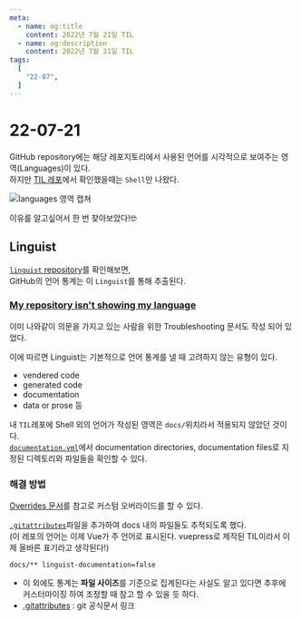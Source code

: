 ```yaml
---
meta:
  - name: og:title
    content: 2022년 7월 21일 TIL
  - name: og:description
    content: 2022년 7월 21일 TIL
tags:
  [
    "22-07",
  ]
---
```


# 22-07-21

GitHub repository에는 해당 레포지토리에서 사용된 언어를 시각적으로 보여주는 영역(Languages)이 있다.<br>
하지만 [TIL 레포](https://github.com/BB-choi/TIL)에서 확인했을때는 `Shell`만 나왔다.

![languages 영역 캡쳐](https://user-images.githubusercontent.com/78826879/180223188-c0494124-cc85-45bb-912b-4d9cf2aa897a.png)

이유를 알고싶어서 한 번 찾아보았다!🤓

## Linguist

[`linguist` repository](https://github.com/github/linguist)를 확인해보면,<br>
GitHub의 언어 통계는 이 `Linguist`를 통해 추출된다.

### [My repository isn't showing my language](https://github.com/github/linguist/blob/master/docs/troubleshooting.md#my-repository-isnt-showing-my-language)

이미 나와같이 의문을 가지고 있는 사람을 위한 Troubleshooting 문서도 작성 되어 있었다.

이에 따르면 Linguist는 기본적으로 언어 통계를 낼 때 고려하지 않는 유형이 있다.
- vendered code
- generated code
- documentation
- data or prose 등

내 `TIL`레포에 Shell 외의 언어가 작성된 영역은 `docs/`위치라서 적용되지 않았던 것이다.<br>
[`documentation.yml`](https://github.com/github/linguist/blob/master/lib/linguist/documentation.yml)에서 documentation directories, documentation files로 지정된 디렉토리와 파일들을 확인할 수 있다.


### 해결 방법

[Overrides 문서](https://github.com/github/linguist/blob/master/docs/overrides.md#documentation)를 참고로 커스텀 오버라이드를 할 수 있다.

[`.gitattributes`](https://github.com/BB-choi/TIL/blob/master/.gitattributes)파일을 추가하여 docs 내의 파일들도 추적되도록 했다.<br>
(이 레포의 언어는 이제 Vue가 주 언어로 표시된다. vuepress로 제작된 TIL이라서 이제 올바른 표기라고 생각된다!)

```
docs/** linguist-documentation=false
```

- 이 외에도 통계는 **파일 사이즈**를 기준으로 집계된다는 사실도 알고 있다면 추후에 커스터마이징 하여 조정할 때 참고 할 수 있을 듯 하다.
- [.gitattributes](https://git-scm.com/docs/gitattributes) : git 공식문서 링크
